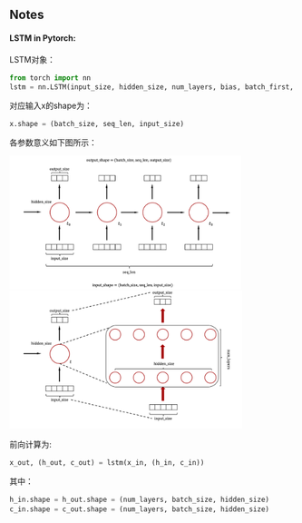 ## Notes

#### LSTM in Pytorch:

LSTM对象：

```python
from torch import nn
lstm = nn.LSTM(input_size, hidden_size, num_layers, bias, batch_first, dropout, bidirectional)
```

对应输入x的shape为：

```python
x.shape = (batch_size, seq_len, input_size)
```

各参数意义如下图所示：

<img src="assets/LSTM结构(1).png" alt="LSTM结构(1)" style="zoom:40%;" />

<img src="assets/LSTM结构(2).png" alt="LSTM结构(2)" style="zoom:40%;" />

前向计算为:

```python
x_out, (h_out, c_out) = lstm(x_in, (h_in, c_in))
```

其中：

```python
h_in.shape = h_out.shape = (num_layers, batch_size, hidden_size)
c_in.shape = c_out.shape = (num_layers, batch_size, hidden_size)
```


